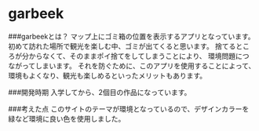 # garbeek

###garbeekとは？
マップ上にゴミ箱の位置を表示するアプリとなっています。
初めて訪れた場所で観光を楽しむ中、ゴミが出てくると思います。
捨てるところが分からなくて、そのままポイ捨てをしてしまうことにより、
環境問題につながってしまいます。
それを防ぐために、このアプリを使用することによって、
環境もよくなり、観光も楽しめるといったメリットもあります。


###開発時期
入学してから、2個目の作品になっています。


###考えた点
このサイトのテーマが環境となっているので、デザインカラーを緑など環境に良い色を使用しました。


